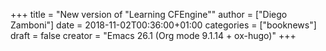 +++
title = "New version of \"Learning CFEngine\""
author = ["Diego Zamboni"]
date = 2018-11-02T00:36:00+01:00
categories = ["booknews"]
draft = false
creator = "Emacs 26.1 (Org mode 9.1.14 + ox-hugo)"
+++
